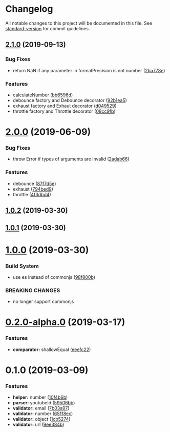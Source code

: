 # Changelog

All notable changes to this project will be documented in this file. See [standard-version](https://github.com/conventional-changelog/standard-version) for commit guidelines.

## [2.1.0](https://github.com/Jay0328/utils/compare/v2.0.0...v2.1.0) (2019-09-13)


### Bug Fixes

* return NaN if any parameter in formatPrecision is not number ([2ba778e](https://github.com/Jay0328/utils/commit/2ba778e))


### Features

* calculateNumber ([bb6596d](https://github.com/Jay0328/utils/commit/bb6596d))
* debounce factory and Debounce decorator ([92b1ea5](https://github.com/Jay0328/utils/commit/92b1ea5))
* exhaust factory and Exhaut decorator ([d049529](https://github.com/Jay0328/utils/commit/d049529))
* throttle factory and Throttle decorator ([08cc9fb](https://github.com/Jay0328/utils/commit/08cc9fb))

# [2.0.0](https://github.com/Jay0328/utils/compare/v1.0.2...v2.0.0) (2019-06-09)


### Bug Fixes

* throw Error if types of arguments are invalid ([2adab66](https://github.com/Jay0328/utils/commit/2adab66))


### Features

* debounce ([87f7d5e](https://github.com/Jay0328/utils/commit/87f7d5e))
* exhaust ([794bed9](https://github.com/Jay0328/utils/commit/794bed9))
* throttle ([4f3dbd4](https://github.com/Jay0328/utils/commit/4f3dbd4))



## [1.0.2](https://github.com/Jay0328/utils/compare/v1.0.1...v1.0.2) (2019-03-30)



## [1.0.1](https://github.com/Jay0328/utils/compare/v1.0.0...v1.0.1) (2019-03-30)



# [1.0.0](https://github.com/Jay0328/utils/compare/v0.2.0-alpha.0...v1.0.0) (2019-03-30)


### Build System

* use es instead of commonjs ([98f800b](https://github.com/Jay0328/utils/commit/98f800b))


### BREAKING CHANGES

* no longer support commonjs



# [0.2.0-alpha.0](https://gitlab.jay0328.me/root/utils/compare/v0.1.0...v0.2.0-alpha.0) (2019-03-17)


### Features

* **comparator:** shallowEqual ([eeefc22](https://gitlab.jay0328.me/root/utils/commit/eeefc22))



# 0.1.0 (2019-03-09)


### Features

* **helper:** number ([10f4b6b](https://gitlab.jay0328.me/root/utils/commit/10f4b6b))
* **parser:** youtubeId ([59506bb](https://gitlab.jay0328.me/root/utils/commit/59506bb))
* **validator:** email ([7b03a97](https://gitlab.jay0328.me/root/utils/commit/7b03a97))
* **validator:** number ([65118ec](https://gitlab.jay0328.me/root/utils/commit/65118ec))
* **validator:** object ([1cb5274](https://gitlab.jay0328.me/root/utils/commit/1cb5274))
* **validator:** url ([9ee384b](https://gitlab.jay0328.me/root/utils/commit/9ee384b))
